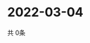 # 2022-03-04
  共 0条

  <!-- BEGIN -->
  <!-- 最后更新时间Fri Mar 04 2022 18:06:56 GMT+0000 (Coordinated Universal Time) -->
  
  <!-- END -->
  
  